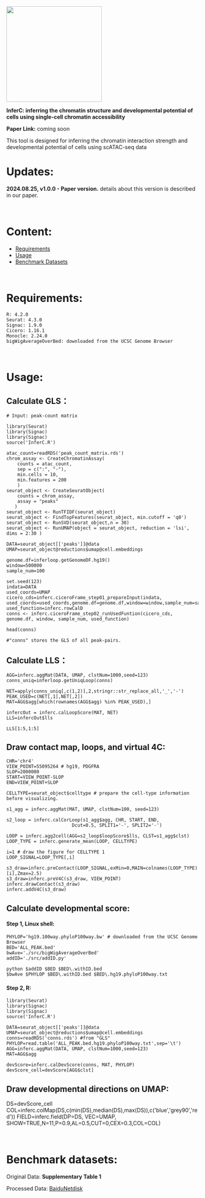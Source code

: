 <img src="https://fzhang.bioinfo-lab.com/img/INFERC_LOGO.png" width="250">

**InferC: inferring the chromatin structure and developmental potential of cells using single-cell chromatin accessibility**

**Paper Link:** coming soon

This tool is designed for inferring the chromatin interaction strength and developmental potential of cells using scATAC-seq data

# Updates:

**2024.08.25, v1.0.0 - Paper version.** details about this version is described in our paper.

</br>


# Content:

* [Requirements](#requirements)
* [Usage](#usage)
* [Benchmark Datasets](#benchmark-datasets)

</br>

# Requirements:

    R: 4.2.0
    Seurat: 4.3.0
    Signac: 1.9.0
    Cicero: 1.16.1
    Monocle: 2.24.0
    bigWigAverageOverBed: downloaded from the UCSC Genome Browser
    
</br>
    
# Usage:

## Calculate GLS：

    # Input: peak-count matrix

    library(Seurat)
    library(Signac)
    library(Signac)
    source('InferC.R')
    
    atac_count=readRDS('peak_count_matrix.rds')
    chrom_assay <- CreateChromatinAssay(
        counts = atac_count,
        sep = c(":", "-"),
        min.cells = 10,
        min.features = 200
        )
    seurat_object <- CreateSeuratObject(
        counts = chrom_assay,
        assay = "peaks"
       )
    seurat_object <- RunTFIDF(seurat_object) 
    seurat_object <- FindTopFeatures(seurat_object, min.cutoff = 'q0')
    seurat_object <- RunSVD(seurat_object,n = 30)
    seurat_object <- RunUMAP(object = seurat_object, reduction = 'lsi', dims = 2:30 )

    DATA=seurat_object[['peaks']]@data
    UMAP=seurat_object@reductions$umap@cell.embeddings

    genome.df=inferloop.getGenomeDF.hg19()
    window=500000
    sample_num=100

    set.seed(123)
    indata=DATA
    used_coords=UMAP
    cicero_cds=inferc.ciceroFrame_step01_prepareInput(indata, used_coords=used_coords,genome.df=genome.df,window=window,sample_num=sample_num)
    used_function=inferc.rowCalD
    conns <- inferc.ciceroFrame_step02_runUsedFuntion(cicero_cds, genome.df, window, sample_num, used_function)
    
    head(conns)
    
    #"conns" stores the GLS of all peak-pairs.

## Calculate LLS：   

    AGG=inferc.aggMat(DATA, UMAP, clstNum=1000,seed=123)
    conns_uniq=inferloop.getUniqLoop(conns)
    
    NET=apply(conns_uniq[,c(1,2)],2,stringr::str_replace_all,'_','-')
    PEAK_USED=c(NET[,1],NET[,2])
    MAT=AGG$agg[which(rownames(AGG$agg) %in% PEAK_USED),]

    infercOut = inferc.calLoopScore(MAT, NET)
    LLS=infercOut$lls

    LLS[1:5,1:5]
    
## Draw contact map, loops, and virtual 4C:
    
    CHR='chr4'
    VIEW_POINT=55095264 # hg19, PDGFRA
    SLOP=2000000
    START=VIEW_POINT-SLOP
    END=VIEW_POINT+SLOP
    
    CELLTYPE=seurat_object$celltype # prepare the cell-type information before visualizing.
    
    s1_agg = inferc.aggMat(MAT, UMAP, clstNum=100, seed=123)

    s2_loop = inferc.calCorLoop(s1_agg$agg, CHR, START, END,
                            Dcut=0.5, SPLIT1='-', SPLIT2='-')

    LOOP = inferc.agg2cell(AGG=s2_loop$loopScore$lls, CLST=s1_agg$clst)
    LOOP_TYPE = inferc.generate_mean(LOOP, CELLTYPE)

    i=1 # draw the figure for CELLTYPE 1
    LOOP_SIGNAL=LOOP_TYPE[,i]
    
    s3_draw=inferc.preContact(LOOP_SIGNAL,exMin=0,MAIN=colnames(LOOP_TYPE)[i],Zmax=2.5)
    s3_draw=inferc.preV4C(s3_draw, VIEW_POINT)
    inferc.drawContact(s3_draw)
    inferc.addV4C(s3_draw)

## Calculate developmental score:

#### Step 1, Linux shell:
    
    PHYLOP='hg19.100way.phyloP100way.bw' # downloaded from the UCSC Genome Browser
    BED='ALL_PEAK.bed'
    bwAve='./src/bigWigAverageOverBed'
    addID='./src/addID.py'
   
    python $addID $BED $BED\.withID.bed
    $bwAve $PHYLOP $BED\.withID.bed $BED\.hg19.phyloP100way.txt

#### Step 2, R:

    library(Seurat)
    library(Signac)
    library(Signac)
    source('InferC.R')
    
    DATA=seurat_object[['peaks']]@data
    UMAP=seurat_object@reductions$umap@cell.embeddings
    conns=readRDS('conns.rds') #from "GLS"
    PHYLOP=read.table('ALL_PEAK.bed.hg19.phyloP100way.txt',sep='\t')
    AGG=inferc.aggMat(DATA, UMAP, clstNum=1000,seed=123)
    MAT=AGG$agg
    
    devScore=inferc.calDevScore(conns, MAT, PHYLOP)
    devScore_cell=devScore[AGG$clst]
    

## Draw developmental directions on UMAP:

   DS=devScore_cell
   COL=inferc.colMap(DS,c(min(DS),median(DS),max(DS)),c('blue','grey90','red'))
   FIELD=inferc.field(DP=DS, VEC=UMAP, SHOW=TRUE,N=11,P=0.9,AL=0.5,CUT=0,CEX=0.3,COL=COL)

</br>

# Benchmark datasets:

Original Data: **Supplementary Table 1**

Processed Data: [BaiduNetdisk](https://pan.baidu.com/s/11o2fzAkUmNuIKMg0sk8KYg?pwd=34q2)

</br>

